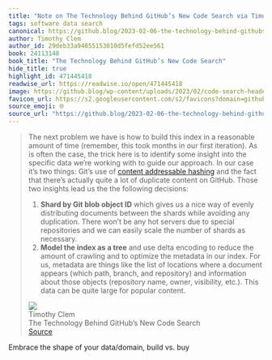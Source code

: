 ```yaml
---
title: "Note on The Technology Behind GitHub’s New Code Search via Timothy Clem"
tags: software data search
canonical: https://github.blog/2023-02-06-the-technology-behind-githubs-new-code-search/
author: Timothy Clem
author_id: 29deb33a94855153010d5fefd52ee561
book: 24113148
book_title: "The Technology Behind GitHub’s New Code Search"
hide_title: true
highlight_id: 471445418
readwise_url: https://readwise.io/open/471445418
image: https://github.blog/wp-content/uploads/2023/02/code-search-header.png?fit=1600%2C736
favicon_url: https://s2.googleusercontent.com/s2/favicons?domain=github.blog
source_emoji: 🌐
source_url: "https://github.blog/2023-02-06-the-technology-behind-githubs-new-code-search/#:~:text=The%20next%20problem,for%20popular%20content."
---
```


> The next problem we have is how to build this index in a reasonable amount of time (remember, this took months in our first iteration). As is often the case, the trick here is to identify some insight into the specific data we’re working with to guide our approach. In our case it’s two things: Git’s use of [content addressable hashing](https://en.wikipedia.org/wiki/K-way_merge_algorithm) and the fact that there’s actually quite a lot of duplicate content on GitHub. Those two insights lead us the the following decisions:
> 
> 1.  **Shard by Git blob object ID** which gives us a nice way of evenly distributing documents between the shards while avoiding any duplication. There won’t be any hot servers due to special repositories and we can easily scale the number of shards as necessary.
> 2.  **Model the index as a tree** and use delta encoding to reduce the amount of crawling and to optimize the metadata in our index. For us, metadata are things like the list of locations where a document appears (which path, branch, and repository) and information about those objects (repository name, owner, visibility, etc.). This data can be quite large for popular content.
> <div class="quoteback-footer"><div class="quoteback-avatar"><img class="mini-favicon" src="https://s2.googleusercontent.com/s2/favicons?domain=github.blog"></div><div class="quoteback-metadata"><div class="metadata-inner"><span style="display:none">FROM:</span><div aria-label="Timothy Clem" class="quoteback-author"> Timothy Clem</div><div aria-label="The Technology Behind GitHub’s New Code Search" class="quoteback-title"> The Technology Behind GitHub’s New Code Search</div></div></div><div class="quoteback-backlink"><a target="_blank" aria-label="go to the full text of this quotation" rel="noopener" href="https://github.blog/2023-02-06-the-technology-behind-githubs-new-code-search/#:~:text=The%20next%20problem,for%20popular%20content." class="quoteback-arrow"> Source</a></div></div>

Embrace the shape of your data/domain, build vs. buy